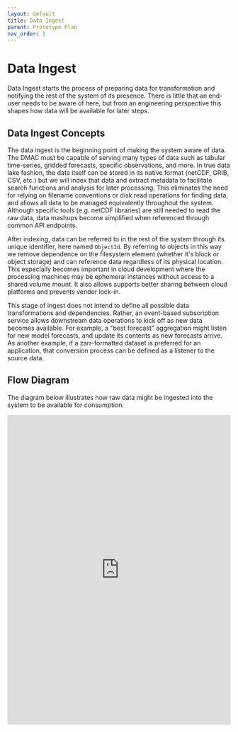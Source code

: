 ```yaml
---
layout: default
title: Data Ingest
parent: Prototype Plan
nav_order: 1
---
```


# Data Ingest

Data Ingest starts the process of preparing data for transformation and notifying the rest of the system of its presence. There is little that an end-user needs to be aware of here, but from an engineering perspective this shapes how data will be available for later steps.

## Data Ingest Concepts

The data ingest is the beginning point of making the system aware of data. The DMAC must be capable of serving many types of data such as tabular time-series, gridded forecasts, specific observations, and more. In true data lake fashion, the data itself can be stored in its native format (netCDF, GRIB, CSV, etc.) but we will index that data and extract metadata to facilitate search functions and analysis for later processing. This eliminates the need for relying on filename conventions or disk read operations for finding data, and allows all data to be managed equivalently throughout the system. Although specific tools (e.g. netCDF libraries) are still needed to read the raw data, data mashups become simplified when referenced through common API endpoints.

After indexing, data can be referred to in the rest of the system through its unique identifier, here named `ObjectId`. By referring to objects in this way we remove dependence on the filesystem element (whether it's block or object storage) and can reference data regardless of its physical location. This especially becomes important in cloud development where the processing machines may be ephemeral instances without access to a shared volume mount. It also allows supports better sharing between cloud platforms and prevents vendor lock-in.

This stage of ingest does not intend to define all possible data transformations and dependencies. Rather, an event-based subscription service allows downstream data operations to kick off as new data becomes available. For example, a "best forecast" aggregation might listen for new model forecasts, and update its contents as new forecasts arrive. As another example, if a zarr-formatted dataset is preferred for an application, that conversion process can be defined as a listener to the source data.

## Flow Diagram

The diagram below illustrates how raw data might be ingested into the system to be available for consumption.

<embed src="https://asascience-open.github.io/nextgen-dmac/assets/data-ingest.pdf" type="application/pdf" width="100%" height="700px"/>
